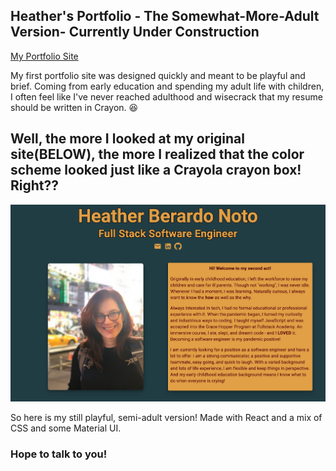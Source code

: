 ## Heather's Portfolio - The Somewhat-More-Adult Version- Currently Under Construction

[My Portfolio Site](https://heather-berardo-noto.netlify.app/)

My first portfolio site was designed quickly and meant to be playful and brief. Coming from early education and spending my adult life with children, I often feel like I've never reached adulthood and wisecrack that my resume should be written in Crayon. :laughing:

## Well, the more I looked at my original site(BELOW), the more I realized that the color scheme looked just like a Crayola crayon box! Right??

![original portfolio site](src/images/firstPage.png)

So here is my still playful, semi-adult version! Made with React and a mix of CSS and some Material UI.

### Hope to talk to you!
